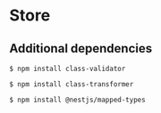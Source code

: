 # Store

## Additional dependencies

    $ npm install class-validator

    $ npm install class-transformer

    $ npm install @nestjs/mapped-types
